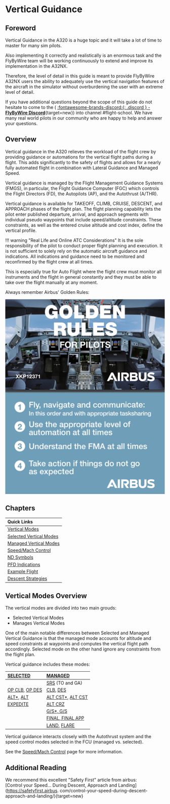 <link rel="stylesheet" href="/../../stylesheets/larger-admon-font.css">
<link rel="stylesheet" href="/../../stylesheets/toc-tables.css">

# Vertical Guidance

## Foreword
Vertical Guidance in the A320 is a huge topic and it will take a lot of time to master for many sim pilots. 

Also implementing it correctly and realistically is an enormous task and the FlyByWire team will be working 
continuously to extend and improve its implementation in the A32NX. 

Therefore, the level of detail in this guide is meant to provide FlyByWire A32NX users the ability to adequately use 
the vertical navigation features of the aircraft in the simulator without overburdening the user with an extreme 
level of detail.

If you have additional questions beyond the scope of this guide do not hesitate to come to the (
[:fontawesome-brands-discord:{: .discord } - **FlyByWire Discord**](https://discord.gg/flybywire){target=new}) into 
channel \#flight-school. We have many real world pilots in our community who are happy to help and answer your 
questions.

## Overview

Vertical guidance in the A320 relieves the workload of the flight crew by providing guidance or automations for the 
vertical flight paths during a flight. This adds significantly to the safety of flights and allows for a nearly 
fully automated flight in combination with Lateral Guidance and Managed Speed.

Vertical guidance is managed by the Flight Management Guidance Systems (FMGS), in particular, the Flight Guidance
Computer (FGC) which controls the Flight Directors (FD), the Autopilots (AP), and the Autothrust (A/THR).    

Vertical guidance is available for TAKEOFF, CLIMB, CRUISE, DESCENT, and APPROACH phases of the flight plan. The flight
planning capability lets the pilot enter published departure, arrival, and approach segments with individual pseudo
waypoints that include speed/altitude constraints. These constraints, as well as the entered cruise altitude and
cost index, define the vertical profile.

!!! warning "Real Life and Online ATC Considerations"
    It is the sole responsibility of the pilot to conduct proper flight planning and execution. It is not sufficient 
    to solely rely on the automatic aircraft guidance and indications. All indications and guidance need to be 
    monitored and reconfirmed by the flight crew at all times.<p/> 
    This is especially true for Auto Flight where the flight crew must monitor all instruments and the flight in
    general constantly and they must be able to take over the flight manually at any moment.<p/>
    Always remember Airbus' Golden Rules:<p/>
    ![img.png](../../../assets/advanced-guides/vnav/goldenrules.png)

## Chapters

| Quick Links                                    |
|:-----------------------------------------------|
| [Vertical Modes](#vertical-modes-overview)     |
| [Selected Vertical Modes](./selected-modes.md) |
| [Managed Vertical Modes](./managed-modes.md)   |
| [Speed/Mach Control](./speed-control.md)       |
| [ND Symbols](./nd-symbols.md)                  |
| [PFD Indications](./pfd-indications.md)        |
| [Example Flight](./example.md)                 |
| [Descent Strategies](#descent-strategies)      |

## Vertical Modes Overview 

The vertical modes are divided into two main grouds:

- Selected Vertical Modes
- Manages Vertical Modes

One of the main notable differences between Selected and Managed Vertical Guidance is that the managed mode accounts
for altitude and speed constraints at waypoints and computes the vertical flight path accordingly. Selected mode on
the other hand ignore any constraints from the flight plan.

Vertical guidance includes these modes:

| [SELECTED](selected-modes.md)                                                                        | [MANAGED](./managed-modes.md)                                                                                              |
|:-----------------------------------------------------------------------------------------------------|:---------------------------------------------------------------------------------------------------------------------------|
|                                                                                                      | [SRS](managed-modes.md#takeoff-srs-speed-reference-system) (TO and GA)                                                     |
| [OP CLB](selected-modes.md#op-clb-open-climb), [OP DES](selected-modes.md#op-des-open-descent)       | [CLB](managed-modes.md#clb-climb), [DES](managed-modes.md#des-descent)                                                     |
| [ALT*](selected-modes.md#altitude-acquire-mode-alt), [ALT](selected-modes.md#altitude-hold-mode-alt) | [ALT CST*](managed-modes.md#altitude-acquire-mode-alt-cst), [ALT CST](managed-modes.md#altitude-hold-mode-alt-cst-alt-crz) |
| [EXPEDITE](selected-modes.md#exp-expedite)                                                           | [ALT CRZ](managed-modes.md#altitude-hold-mode-alt-cst-alt-crz)                                                             |
|                                                                                                      | [G/S*, G/S](managed-modes.md#gs-gs)                                                                                        |
|                                                                                                      | [FINAL, FINAL APP](managed-modes.md#final-final-app)                                                                       |
|                                                                                                      | [LAND](managed-modes.md#land), [FLARE](managed-modes.md#flare)                                                             |

Vertical guidance interacts closely with the Autothrust system and the speed control modes selected in the FCU
(managed vs. selected).

See the [Speed/Mach Control](speed-control.md) page for more information. 

## Additional Reading

We recommend this excellent "Safety First" article from airbus:<br/> 
[Control your Speed… During Descent, Approach and Landing](https://safetyfirst.airbus.
com/control-your-speed-during-descent-approach-and-landing/){target=new}


